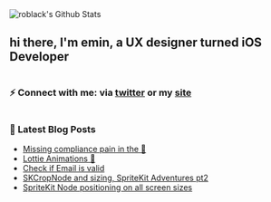 <img align="center" alt="roblack's Github Stats" src="https://github-readme-stats.vercel.app/api?username=roblack&show_icons=true&theme=buefy&count_private=true" />

## hi there, I'm emin, a UX designer turned iOS Developer

#

### ⚡️ Connect with me: via [twitter][twitter] or my [site][website]

#

[website]: https://undeadpixel.dev
[sui]: https://swiftuiviews.dev
[twitter]: https://twitter.com/emin_roblack

### 📕 Latest Blog Posts
<!-- BLOG-POST-LIST:START -->
- [Missing compliance pain in the 🐴](https://undeadpixel.dev/snippets/nonExempt)
- [Lottie Animations 🐘](https://undeadpixel.dev/snippets/lottie)
- [Check if Email is valid](https://undeadpixel.dev/snippets/validEmail)
- [SKCropNode and sizing, SpriteKit Adventures pt2](https://undeadpixel.dev/articles/SpriteKitAdventurept2)
- [SpriteKit Node positioning on all screen sizes](https://undeadpixel.dev/articles/SpriteKitAdventure)
<!-- BLOG-POST-LIST:END -->


